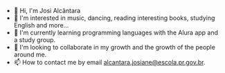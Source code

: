- 👋 Hi, I'm Josi Alcântara
- 👀 I'm interested in music, dancing, reading interesting books, studying English and more...
- 🌱 I'm currently learning programming languages with the Alura app and a study group.
- 💞️ I'm looking to collaborate in my growth and the growth of the people around me.
- 📫 How to contact me by email alcantara.josiane@escola.pr.gov.br.

<!---
JosiiAlcantara/JosiiAlcantara is a ✨ special ✨ repository because its `README.md` (this file) appears on your GitHub profile.
You can click the Preview link to take a look at your changes.
--->
